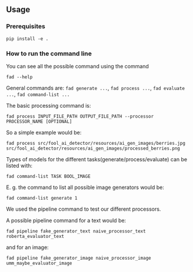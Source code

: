 ## Usage

### Prerequisites

```shell
pip install -e .
```

### How to run the command line

You can see all the possible command using the command 
```shell
fad --help
```
General commands are: `fad generate ...`, `fad process ...`, `fad evaluate ...`, `fad command-list ...`

The basic processing command is: 
```shell
fad process INPUT_FILE_PATH OUTPUT_FILE_PATH --processor PROCESSOR_NAME [OPTIONAL]
```

So a simple example would be:
```shell
fad process src/fool_ai_detector/resources/ai_gen_images/berries.jpg src/fool_ai_detector/resources/ai_gen_images/processed_berries.png
```

Types of models for the different tasks(generate/process/evaluate) can be listed with: 
```shell
fad command-list TASK BOOL_IMAGE
```

E. g. the command to list all possible image generators would be:
```shell
fad command-list generate 1
```


We used the pipeline command to test our different processors.

A possible pipeline command for a text would be:
```shell
fad pipeline fake_generator_text naive_processor_text roberta_evaluator_text
```

and for an image:
```shell
fad pipeline fake_generator_image naive_processor_image umm_maybe_evaluator_image
```
